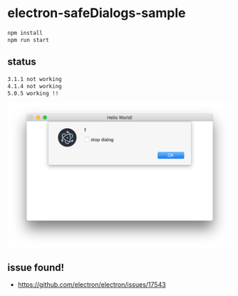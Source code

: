 # electron-safeDialogs-sample

```
npm install
npm run start
```

## status

```
3.1.1 not working
4.1.4 not working
5.0.5 working !!
```

![](https://raw.githubusercontent.com/taku-o/electron-safeDialogs-sample/master/safe-dialog-img.png)

## issue found!
* https://github.com/electron/electron/issues/17543


